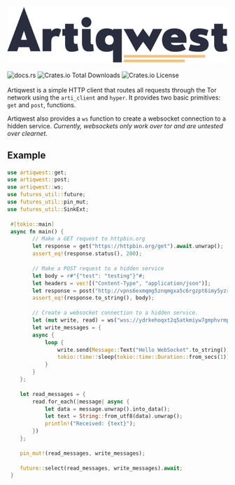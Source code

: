 ![logo](./assets/artiqwest-logo.svg)
<br><br>
![docs.rs](https://img.shields.io/docsrs/artiqwest?style=for-the-badge) ![Crates.io Total Downloads](https://img.shields.io/crates/d/artiqwest?style=for-the-badge) ![Crates.io License](https://img.shields.io/crates/l/artiqwest?style=for-the-badge)
<br><br>
Artiqwest is a simple HTTP client that routes all requests through the Tor network using the `arti_client` and `hyper`.
It provides two basic primitives: `get` and `post`,  functions.

Artiqwest also provides a `ws` function to create a websocket connection to a hidden service. *Currently, websockets only work over tor and are untested over clearnet.*

## Example
```rust
use artiqwest::get;
use artiqwest::post;
use artiqwest::ws;
use futures_util::future;
use futures_util::pin_mut;
use futures_util::SinkExt;

 #[tokio::main]
 async fn main() {
        // Make a GET request to httpbin.org
        let response = get("https://httpbin.org/get").await.unwrap();
        assert_eq!(response.status(), 200);

        // Make a POST request to a hidden service
        let body = r#"{"test": "testing"}"#;
        let headers = vec![("Content-Type", "application/json")];
        let response = post("http://vpns6exmqmg5znqmgxa5c6rgzpt6imy5yzrbsoszovgfipdjypnchpyd.onion/echo", body, Some(headers)).await.unwrap();
        assert_eq!(response.to_string(), body);

        // Create a websocket connection to a hidden service.
        let (mut write, read) = ws("wss://ydrkehoqxt2q5atkmiyw7gmphvrmp6fkaufvt525cjr4hma3pb75nyid.onion/events").await.unwrap();
        let write_messages = {
		async {
			loop {
				write.send(Message::Text("Hello WebSocket".to_string())).await.unwrap();
				tokio::time::sleep(tokio::time::Duration::from_secs(1)).await;
			}
		}
	};

	let read_messages = {
		read.for_each(|message| async {
			let data = message.unwrap().into_data();
			let text = String::from_utf8(data).unwrap();
			println!("Received: {text}");
		})
	};

	pin_mut!(read_messages, write_messages);

	future::select(read_messages, write_messages).await;
 }
 ```
